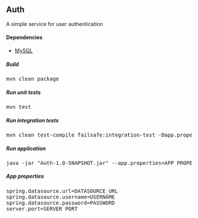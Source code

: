 ## Auth

A simple service for user authentication

#### Dependencies
* [MySQL](https://dev.mysql.com/downloads/)

##### Build

<pre>
mvn clean package
</pre>

##### Run unit tests

<pre>
mvn test
</pre>

##### Run integration tests

<pre>
mvn clean test-compile failsafe:integration-test -Dapp.properties=APP_PROPERTIES_FILE
</pre>

##### Run application

<pre>
java -jar "Auth-1.0-SNAPSHOT.jar" --app.properties=APP_PROPERTIES_FILE 
</pre>


##### App properties

<pre>
spring.datasource.url=DATASOURCE_URL
spring.datasource.username=USERNAME
spring.datasource.password=PASSWORD
server.port=SERVER_PORT
</pre>